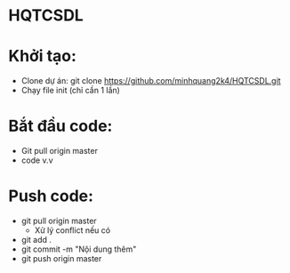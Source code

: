 # HQTCSDL

# Khởi tạo:

* Clone dự án: git clone https://github.com/minhquang2k4/HQTCSDL.git
* Chạy file init (chỉ cần 1 lần)

# Bắt đầu code:

* Git pull origin master
* code v.v

# Push code:

* git pull origin master
  * Xử lý conflict nếu có
* git add .
* git commit -m "Nội dung thêm"
* git push origin master
